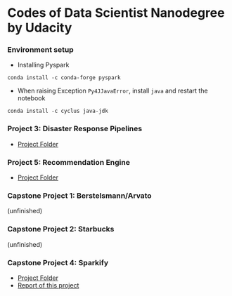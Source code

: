 # Codes of Data Scientist Nanodegree by Udacity

### Environment setup

* Installing Pyspark

`conda install -c conda-forge pyspark`

* When raising Exception `Py4JJavaError`, install `java` and restart the notebook

`conda install -c cyclus java-jdk`

### Project 3: Disaster Response Pipelines

* [Project Folder](./P3_DisasterResponsePipelines)

### Project 5: Recommendation Engine

* [Project Folder](./P5_RecommendationSystem)

### Capstone Project 1: Berstelsmann/Arvato

(unfinished)

### Capstone Project 2: Starbucks

(unfinished)

### Capstone Project 4: Sparkify 

* [Project Folder](./CP_Sparkify)
* [Report of this project](./CP_Sparkify/report.md)
